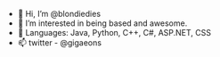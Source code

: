 - 👋 Hi, I’m @blondiedies
- 👀 I’m interested in being based and awesome.
- 🌱 Languages: Java, Python, C++, C#, ASP.NET, CSS
- 📫 twitter - @gigaeons
